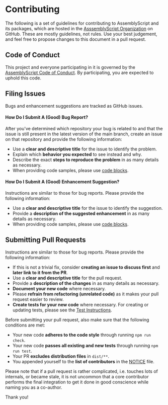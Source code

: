 Contributing
============

The following is a set of guidelines for contributing to AssemblyScript and its packages, which are hosted in the [AsssemblyScript Organization](https://github.com/AssemblyScript) on GitHub. These are mostly guidelines, not rules. Use your best judgement, and feel free to propose changes to this document in a pull request.

Code of Conduct
---------------

This project and everyone participating in it is governed by the [AssemblyScript Code of Conduct](https://github.com/AssemblyScript/.github/blob/main/CODE_OF_CONDUCT.md). By participating, you are expected to uphold this code.

Filing Issues
-------------

Bugs and enhancement suggestions are tracked as GitHub issues.

#### How Do I Submit A (Good) Bug Report?

After you've determined which repository your bug is related to and that the issue is still present in the latest version of the main branch, create an issue on that repository and provide the following information:

* Use a **clear and descriptive title** for the issue to identify the problem.
* Explain which **behavior you expected** to see instead and why.
* Describe the exact **steps to reproduce the problem** in as many details as necessary.
* When providing code samples, please use [code blocks](https://help.github.com/articles/creating-and-highlighting-code-blocks/).

#### How Do I Submit A (Good) Enhancement Suggestion?

Instructions are similar to those for bug reports. Please provide the following information:

* Use a **clear and descriptive title** for the issue to identify the suggestion.
* Provide a **description of the suggested enhancement** in as many details as necessary.
* When providing code samples, please use [code blocks](https://help.github.com/articles/creating-and-highlighting-code-blocks/).

Submitting Pull Requests
------------------------

Instructions are similar to those for bug reports. Please provide the following information:

* If this is not a trivial fix, consider **creating an issue to discuss first** and **later link to it from the PR**.
* Use a **clear and descriptive title** for the pull request.
* Provide a **description of the changes** in as many details as necessary.
* **Document your new code** where necessary.
* Please **refrain from refactoring (unrelated code)** as it makes your pull request easier to review.
* **Create tests for your new code** where necessary. For creating or updating tests, please see the [Test Instructions](./tests).

Before submitting your pull request, also make sure that the following conditions are met:

* Your new code **adheres to the code style** through running `npm run check`.
* Your new code **passes all existing and new tests** through running `npm run test`.
* Your PR **excludes distribution files** in `dist/**`.
* You appended yourself to the **list of contributors** in the [NOTICE](./NOTICE) file.

Please note that if a pull request is rather complicated, i.e. touches lots of internals, or became stale, it is not uncommon that a core contributor performs the final integration to get it done in good conscience while naming you as a co-author.

Thank you!
